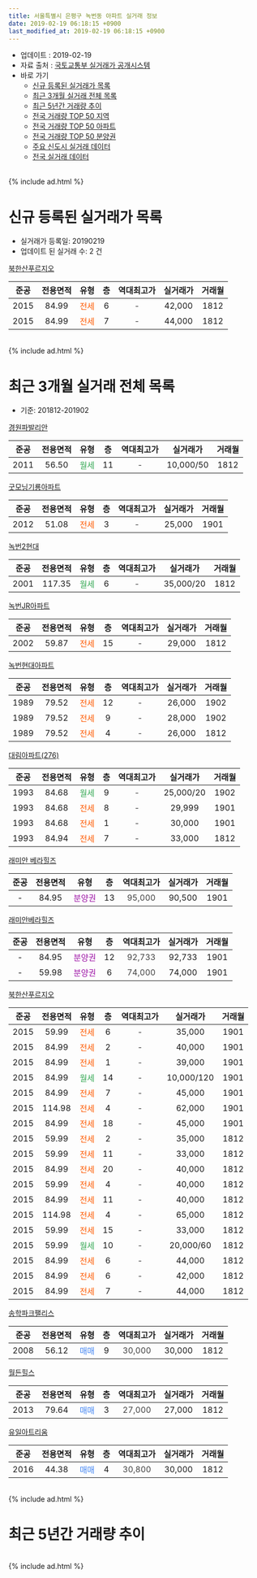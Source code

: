 ```yaml
---
title: 서울특별시 은평구 녹번동 아파트 실거래 정보
date: 2019-02-19 06:18:15 +0900
last_modified_at: 2019-02-19 06:18:15 +0900
---
```


* 업데이트 : 2019-02-19
* 자료 출처 : [국토교통부 실거래가 공개시스템](http://rt.molit.go.kr)
* 바로 가기
    * [신규 등록된 실거래가 목록](#신규-등록된-실거래가-목록)
    * [최근 3개월 실거래 전체 목록](#최근-3개월-실거래-전체-목록)
    * [최근 5년간 거래량 추이](#최근-5년간-거래량-추이)
    * [전국 거래량 TOP 50 지역](https://ayogom.github.io/apt-trade-info/최근-3개월-전국에서-가장-거래가-많이-발생한-지역)
    * [전국 거래량 TOP 50 아파트](https://ayogom.github.io/apt-trade-info/최근-3개월-전국에서-가장-거래가-많이-발생한-아파트)
    * [전국 거래량 TOP 50 분양권](https://ayogom.github.io/apt-trade-info/최근-3개월-전국에서-가장-거래가-많이-발생한-분양권)
    * [주요 신도시 실거래 데이터](https://ayogom.github.io/apt-trade-info/주요-신도시)
    * [전국 실거래 데이터](https://ayogom.github.io/apt-trade-info/전국)
<br>
{% include ad.html %}
<br>

# 신규 등록된 실거래가 목록
* 실거래가 등록일: 20190219
* 업데이트 된 실거래 수: 2 건


[북한산푸르지오](https://search.naver.com/search.naver?query=%EC%84%9C%EC%9A%B8%ED%8A%B9%EB%B3%84%EC%8B%9C+%EC%9D%80%ED%8F%89%EA%B5%AC+%EB%85%B9%EB%B2%88%EB%8F%99+%EB%B6%81%ED%95%9C%EC%82%B0%ED%91%B8%EB%A5%B4%EC%A7%80%EC%98%A4)

|준공|전용면적|유형|층|역대최고가|실거래가|거래월|
|:---:|:---:|:---:|:---:|:---:|:---:|:---:|
|2015|84.99|<span style="color:#ff5a00">전세</span>|6|<span style="color:#444444">-</span>|42,000|1812|
|2015|84.99|<span style="color:#ff5a00">전세</span>|7|<span style="color:#444444">-</span>|44,000|1812|


<br>
{% include ad.html %}
<br>

# 최근 3개월 실거래 전체 목록
* 기준: 201812-201902


[경원파발리안](https://search.naver.com/search.naver?query=%EC%84%9C%EC%9A%B8%ED%8A%B9%EB%B3%84%EC%8B%9C+%EC%9D%80%ED%8F%89%EA%B5%AC+%EB%85%B9%EB%B2%88%EB%8F%99+%EA%B2%BD%EC%9B%90%ED%8C%8C%EB%B0%9C%EB%A6%AC%EC%95%88)

|준공|전용면적|유형|층|역대최고가|실거래가|거래월|
|:---:|:---:|:---:|:---:|:---:|:---:|:---:|
|2011|56.50|<span style="color:#34a853">월세</span>|11|<span style="color:#444444">-</span>|10,000/50|1812|

[굿모닝기룡아파트](https://search.naver.com/search.naver?query=%EC%84%9C%EC%9A%B8%ED%8A%B9%EB%B3%84%EC%8B%9C+%EC%9D%80%ED%8F%89%EA%B5%AC+%EB%85%B9%EB%B2%88%EB%8F%99+%EA%B5%BF%EB%AA%A8%EB%8B%9D%EA%B8%B0%EB%A3%A1%EC%95%84%ED%8C%8C%ED%8A%B8)

|준공|전용면적|유형|층|역대최고가|실거래가|거래월|
|:---:|:---:|:---:|:---:|:---:|:---:|:---:|
|2012|51.08|<span style="color:#ff5a00">전세</span>|3|<span style="color:#444444">-</span>|25,000|1901|

[녹번2현대](https://search.naver.com/search.naver?query=%EC%84%9C%EC%9A%B8%ED%8A%B9%EB%B3%84%EC%8B%9C+%EC%9D%80%ED%8F%89%EA%B5%AC+%EB%85%B9%EB%B2%88%EB%8F%99+%EB%85%B9%EB%B2%882%ED%98%84%EB%8C%80)

|준공|전용면적|유형|층|역대최고가|실거래가|거래월|
|:---:|:---:|:---:|:---:|:---:|:---:|:---:|
|2001|117.35|<span style="color:#34a853">월세</span>|6|<span style="color:#444444">-</span>|35,000/20|1812|

[녹번JR아파트](https://search.naver.com/search.naver?query=%EC%84%9C%EC%9A%B8%ED%8A%B9%EB%B3%84%EC%8B%9C+%EC%9D%80%ED%8F%89%EA%B5%AC+%EB%85%B9%EB%B2%88%EB%8F%99+%EB%85%B9%EB%B2%88JR%EC%95%84%ED%8C%8C%ED%8A%B8)

|준공|전용면적|유형|층|역대최고가|실거래가|거래월|
|:---:|:---:|:---:|:---:|:---:|:---:|:---:|
|2002|59.87|<span style="color:#ff5a00">전세</span>|15|<span style="color:#444444">-</span>|29,000|1812|

[녹번현대아파트](https://search.naver.com/search.naver?query=%EC%84%9C%EC%9A%B8%ED%8A%B9%EB%B3%84%EC%8B%9C+%EC%9D%80%ED%8F%89%EA%B5%AC+%EB%85%B9%EB%B2%88%EB%8F%99+%EB%85%B9%EB%B2%88%ED%98%84%EB%8C%80%EC%95%84%ED%8C%8C%ED%8A%B8)

|준공|전용면적|유형|층|역대최고가|실거래가|거래월|
|:---:|:---:|:---:|:---:|:---:|:---:|:---:|
|1989|79.52|<span style="color:#ff5a00">전세</span>|12|<span style="color:#444444">-</span>|26,000|1902|
|1989|79.52|<span style="color:#ff5a00">전세</span>|9|<span style="color:#444444">-</span>|28,000|1902|
|1989|79.52|<span style="color:#ff5a00">전세</span>|4|<span style="color:#444444">-</span>|26,000|1812|

[대림아파트(276)](https://search.naver.com/search.naver?query=%EC%84%9C%EC%9A%B8%ED%8A%B9%EB%B3%84%EC%8B%9C+%EC%9D%80%ED%8F%89%EA%B5%AC+%EB%85%B9%EB%B2%88%EB%8F%99+%EB%8C%80%EB%A6%BC%EC%95%84%ED%8C%8C%ED%8A%B8%28276%29)

|준공|전용면적|유형|층|역대최고가|실거래가|거래월|
|:---:|:---:|:---:|:---:|:---:|:---:|:---:|
|1993|84.68|<span style="color:#34a853">월세</span>|9|<span style="color:#444444">-</span>|25,000/20|1902|
|1993|84.68|<span style="color:#ff5a00">전세</span>|8|<span style="color:#444444">-</span>|29,999|1901|
|1993|84.68|<span style="color:#ff5a00">전세</span>|1|<span style="color:#444444">-</span>|30,000|1901|
|1993|84.94|<span style="color:#ff5a00">전세</span>|7|<span style="color:#444444">-</span>|33,000|1812|

[래미안 베라힐즈](https://search.naver.com/search.naver?query=%EC%84%9C%EC%9A%B8%ED%8A%B9%EB%B3%84%EC%8B%9C+%EC%9D%80%ED%8F%89%EA%B5%AC+%EB%85%B9%EB%B2%88%EB%8F%99+%EB%9E%98%EB%AF%B8%EC%95%88+%EB%B2%A0%EB%9D%BC%ED%9E%90%EC%A6%88)

|준공|전용면적|유형|층|역대최고가|실거래가|거래월|
|:---:|:---:|:---:|:---:|:---:|:---:|:---:|
|-|84.95|<span style="color:#9C11A5">분양권</span>|13|<span style="color:#444444">95,000</span>|90,500|1901|

[래미안베라힐즈](https://search.naver.com/search.naver?query=%EC%84%9C%EC%9A%B8%ED%8A%B9%EB%B3%84%EC%8B%9C+%EC%9D%80%ED%8F%89%EA%B5%AC+%EB%85%B9%EB%B2%88%EB%8F%99+%EB%9E%98%EB%AF%B8%EC%95%88%EB%B2%A0%EB%9D%BC%ED%9E%90%EC%A6%88)

|준공|전용면적|유형|층|역대최고가|실거래가|거래월|
|:---:|:---:|:---:|:---:|:---:|:---:|:---:|
|-|84.95|<span style="color:#9C11A5">분양권</span>|12|<span style="color:#444444">92,733</span>|92,733|1901|
|-|59.98|<span style="color:#9C11A5">분양권</span>|6|<span style="color:#444444">74,000</span>|74,000|1901|

[북한산푸르지오](https://search.naver.com/search.naver?query=%EC%84%9C%EC%9A%B8%ED%8A%B9%EB%B3%84%EC%8B%9C+%EC%9D%80%ED%8F%89%EA%B5%AC+%EB%85%B9%EB%B2%88%EB%8F%99+%EB%B6%81%ED%95%9C%EC%82%B0%ED%91%B8%EB%A5%B4%EC%A7%80%EC%98%A4)

|준공|전용면적|유형|층|역대최고가|실거래가|거래월|
|:---:|:---:|:---:|:---:|:---:|:---:|:---:|
|2015|59.99|<span style="color:#ff5a00">전세</span>|6|<span style="color:#444444">-</span>|35,000|1901|
|2015|84.99|<span style="color:#ff5a00">전세</span>|2|<span style="color:#444444">-</span>|40,000|1901|
|2015|84.99|<span style="color:#ff5a00">전세</span>|1|<span style="color:#444444">-</span>|39,000|1901|
|2015|84.99|<span style="color:#34a853">월세</span>|14|<span style="color:#444444">-</span>|10,000/120|1901|
|2015|84.99|<span style="color:#ff5a00">전세</span>|7|<span style="color:#444444">-</span>|45,000|1901|
|2015|114.98|<span style="color:#ff5a00">전세</span>|4|<span style="color:#444444">-</span>|62,000|1901|
|2015|84.99|<span style="color:#ff5a00">전세</span>|18|<span style="color:#444444">-</span>|45,000|1901|
|2015|59.99|<span style="color:#ff5a00">전세</span>|2|<span style="color:#444444">-</span>|35,000|1812|
|2015|59.99|<span style="color:#ff5a00">전세</span>|11|<span style="color:#444444">-</span>|33,000|1812|
|2015|84.99|<span style="color:#ff5a00">전세</span>|20|<span style="color:#444444">-</span>|40,000|1812|
|2015|59.99|<span style="color:#ff5a00">전세</span>|4|<span style="color:#444444">-</span>|40,000|1812|
|2015|84.99|<span style="color:#ff5a00">전세</span>|11|<span style="color:#444444">-</span>|40,000|1812|
|2015|114.98|<span style="color:#ff5a00">전세</span>|4|<span style="color:#444444">-</span>|65,000|1812|
|2015|59.99|<span style="color:#ff5a00">전세</span>|15|<span style="color:#444444">-</span>|33,000|1812|
|2015|59.99|<span style="color:#34a853">월세</span>|10|<span style="color:#444444">-</span>|20,000/60|1812|
|2015|84.99|<span style="color:#ff5a00">전세</span>|6|<span style="color:#444444">-</span>|44,000|1812|
|2015|84.99|<span style="color:#ff5a00">전세</span>|6|<span style="color:#444444">-</span>|42,000|1812|
|2015|84.99|<span style="color:#ff5a00">전세</span>|7|<span style="color:#444444">-</span>|44,000|1812|

[송학파크팰리스](https://search.naver.com/search.naver?query=%EC%84%9C%EC%9A%B8%ED%8A%B9%EB%B3%84%EC%8B%9C+%EC%9D%80%ED%8F%89%EA%B5%AC+%EB%85%B9%EB%B2%88%EB%8F%99+%EC%86%A1%ED%95%99%ED%8C%8C%ED%81%AC%ED%8C%B0%EB%A6%AC%EC%8A%A4)

|준공|전용면적|유형|층|역대최고가|실거래가|거래월|
|:---:|:---:|:---:|:---:|:---:|:---:|:---:|
|2008|56.12|<span style="color:#4285f3">매매</span>|9|<span style="color:#444444">30,000</span>|30,000|1812|

[월든힐스](https://search.naver.com/search.naver?query=%EC%84%9C%EC%9A%B8%ED%8A%B9%EB%B3%84%EC%8B%9C+%EC%9D%80%ED%8F%89%EA%B5%AC+%EB%85%B9%EB%B2%88%EB%8F%99+%EC%9B%94%EB%93%A0%ED%9E%90%EC%8A%A4)

|준공|전용면적|유형|층|역대최고가|실거래가|거래월|
|:---:|:---:|:---:|:---:|:---:|:---:|:---:|
|2013|79.64|<span style="color:#4285f3">매매</span>|3|<span style="color:#444444">27,000</span>|27,000|1812|

[유일아트리움](https://search.naver.com/search.naver?query=%EC%84%9C%EC%9A%B8%ED%8A%B9%EB%B3%84%EC%8B%9C+%EC%9D%80%ED%8F%89%EA%B5%AC+%EB%85%B9%EB%B2%88%EB%8F%99+%EC%9C%A0%EC%9D%BC%EC%95%84%ED%8A%B8%EB%A6%AC%EC%9B%80)

|준공|전용면적|유형|층|역대최고가|실거래가|거래월|
|:---:|:---:|:---:|:---:|:---:|:---:|:---:|
|2016|44.38|<span style="color:#4285f3">매매</span>|4|<span style="color:#444444">30,800</span>|30,000|1812|


<br>
{% include ad.html %}
<br>

# 최근 5년간 거래량 추이


<div style="width:100%;">
    <canvas id="deal_progress" height="200"></canvas>
</div>

<script>
new Chart(document.getElementById("deal_progress"), {
    type: 'line',
    data: {
        labels: ['201402','201403','201404','201405','201406','201407','201408','201409','201410','201411','201412','201501','201502','201503','201504','201505','201506','201507','201508','201509','201510','201511','201512','201601','201602','201603','201604','201605','201606','201607','201608','201609','201610','201611','201612','201701','201702','201703','201704','201705','201706','201707','201708','201709','201710','201711','201712','201801','201802','201803','201804','201805','201806','201807','201808','201809','201810','201811','201812','201901','201902'],
        datasets: [{
            label: '매매',
            pointRadius: 1,
            data: [9, 12, 7, 9, 8, 7, 8, 7, 13, 9, 5, 10, 16, 12, 8, 12, 12, 13, 10, 10, 23, 8, 7, 12, 8, 13, 17, 20, 22, 22, 17, 20, 11, 10, 8, 7, 9, 3, 9, 30, 30, 29, 17, 5, 11, 16, 25, 47, 46, 33, 24, 30, 22, 23, 31, 25, 11, 1, 3, 3, 0],
            borderColor: "rgba(255, 201, 14, 1)",
            backgroundColor: "rgba(255, 201, 14, 0.5)",
            fill: false,
            lineTension: 0
        },{
            label: '전월세',
            pointRadius: 1,
            data: [13, 13, 9, 6, 15, 12, 6, 9, 20, 12, 8, 10, 6, 17, 10, 23, 21, 22, 52, 25, 24, 15, 12, 13, 12, 15, 7, 5, 8, 7, 6, 8, 7, 7, 13, 9, 11, 12, 6, 12, 13, 28, 42, 23, 30, 18, 14, 18, 13, 17, 9, 8, 13, 17, 17, 17, 12, 11, 16, 10, 3],
            borderColor: "rgba(0, 141, 185, 1)",
            backgroundColor: "rgba(0, 141, 185, 0.5)",
            fill: false,
            lineTension: 0
        }
        ]
    },
    options: {
        responsive: true,
        title: {
            display: false
        },
        tooltips: {
            mode: 'index',
            intersect: false
        },
        hover: {
            mode: 'nearest',
            intersect: true
        },
        scales: {
            xAxes: [{
                display: true,
                scaleLabel: {
                    display: true,
                    labelString: '년/월'
                }
            }],
            yAxes: [{
                display: true,
                ticks: {
                    suggestedMin: 0,
                },
                scaleLabel: {
                    display: true,
                    labelString: '실거래 수'
                }
            }]
        }
    }
});

</script>


<br>
{% include ad.html %}
<br>

